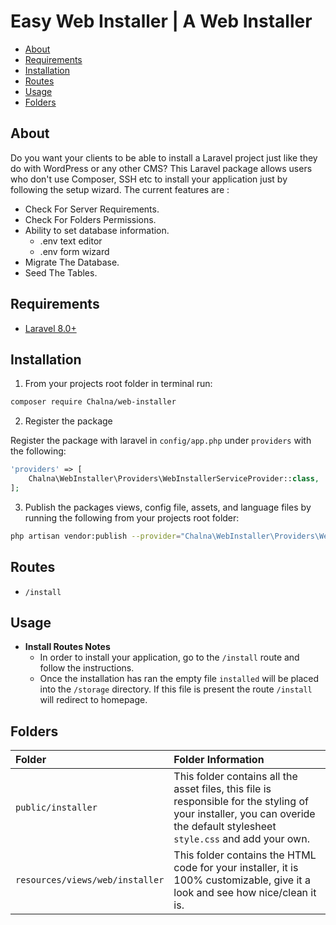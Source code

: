 # Easy Web Installer | A Web Installer

- [About](#about)
- [Requirements](#requirements)
- [Installation](#installation)
- [Routes](#routes)
- [Usage](#usage)
- [Folders](#folders)

## About

Do you want your clients to be able to install a Laravel project just like they do with WordPress or any other CMS?
This Laravel package allows users who don't use Composer, SSH etc to install your application just by following the setup wizard.
The current features are :

- Check For Server Requirements.
- Check For Folders Permissions.
- Ability to set database information.
	- .env text editor
	- .env form wizard
- Migrate The Database.
- Seed The Tables.

## Requirements

* [Laravel 8.0+](https://laravel.com/docs/installation)

## Installation

1. From your projects root folder in terminal run:

```bash
composer require Chalna/web-installer
```

2. Register the package

Register the package with laravel in `config/app.php` under `providers` with the following:

```php
'providers' => [
	Chalna\WebInstaller\Providers\WebInstallerServiceProvider::class,
];
```

3. Publish the packages views, config file, assets, and language files by running the following from your projects root folder:

```bash
php artisan vendor:publish --provider="Chalna\WebInstaller\Providers\WebInstallerServiceProvider"
```

## Routes

* `/install`

## Usage

* **Install Routes Notes**
	* In order to install your application, go to the `/install` route and follow the instructions.
	* Once the installation has ran the empty file `installed` will be placed into the `/storage` directory. If this file is present the route `/install` will redirect to homepage.

## Folders

| Folder                               |Folder Information|
|:-------------------------------------|:------------|
| `public/installer`                   |This folder contains all the asset files, this file is responsible for the styling of your installer, you can overide the default stylesheet `style.css` and add your own.|
| `resources/views/web/installer` |This folder contains the HTML code for your installer, it is 100% customizable, give it a look and see how nice/clean it is.|


